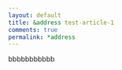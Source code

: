 ```yaml
---
layout: default
title: &address test-article-1
comments: true
permalink: *address
---
```


bbbbbbbbbbb
